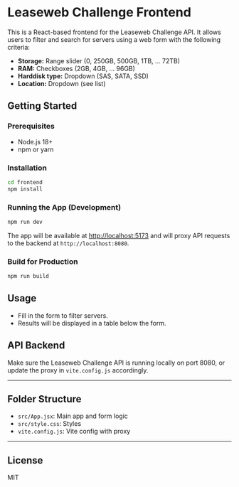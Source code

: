 # Leaseweb Challenge Frontend

This is a React-based frontend for the Leaseweb Challenge API. It allows users to filter and search for servers using a web form with the following criteria:

- **Storage:** Range slider (0, 250GB, 500GB, 1TB, ... 72TB)
- **RAM:** Checkboxes (2GB, 4GB, ... 96GB)
- **Harddisk type:** Dropdown (SAS, SATA, SSD)
- **Location:** Dropdown (see list)

## Getting Started

### Prerequisites
- Node.js 18+
- npm or yarn

### Installation
```bash
cd frontend
npm install
```

### Running the App (Development)
```bash
npm run dev
```
The app will be available at [http://localhost:5173](http://localhost:5173) and will proxy API requests to the backend at `http://localhost:8080`.

### Build for Production
```bash
npm run build
```

## Usage
- Fill in the form to filter servers.
- Results will be displayed in a table below the form.

## API Backend
Make sure the Leaseweb Challenge API is running locally on port 8080, or update the proxy in `vite.config.js` accordingly.

---

## Folder Structure
- `src/App.jsx`: Main app and form logic
- `src/style.css`: Styles
- `vite.config.js`: Vite config with proxy

---

## License
MIT

